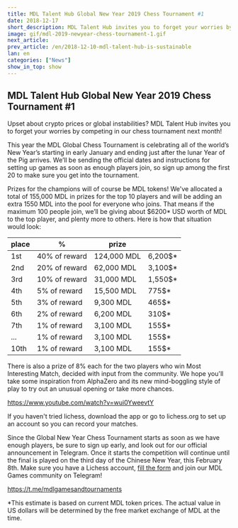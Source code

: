 ```yaml
---
title: MDL Talent Hub Global New Year 2019 Chess Tournament #1
date: 2018-12-17
short_description: MDL Talent Hub invites you to forget your worries by competing in our online chess tournament next month!
image: gif/mdl-2019-newyear-chess-tournament-1.gif
next_article:
prev_article: /en/2018-12-10-mdl-talent-hub-is-sustainable
lan: en
categories: ["News"]
show_in_top: show
---
```


## MDL Talent Hub Global New Year 2019 Chess Tournament #1


Upset about crypto prices or global instabilities? MDL Talent Hub invites you to forget your worries by competing in our chess tournament next month!

This year the MDL Global Chess Tournament is celebrating all of the world’s New Year’s starting in early January and ending just after the lunar Year of the Pig arrives. We’ll be sending the official dates and instructions for setting up games as soon as enough players join, so sign up among the first 20 to make sure you get into the tournament.

Prizes for the champions will of course be MDL tokens! We've allocated a total of 155,000 MDL in prizes for the top 10 players and will be adding an extra 1550 MDL into the pool for everyone who joins. That means if the maximum 100 people join, we’ll be giving about $6200* USD worth of MDL to the top player, and plenty more to others. Here is how that situation would look:


| place |       %       |   prize     |         |
|-------|---------------|-------------|---------|
|  1st  | 40% of reward | 124,000 MDL | 6,200$* |
|  2nd  | 20% of reward | 62,000  MDL | 3,100$* |
|  3rd  | 10% of reward | 31,000  MDL | 1,550$* |
|  4th  |  5% of reward | 15,500  MDL | 775$*   |
|  5th  |  3% of reward | 9,300   MDL | 465$*   |
|  6th  |  2% of reward | 6,200   MDL | 310$*   |
|  7th  |  1% of reward | 3,100   MDL | 155$*   |
|  ...  |  1% of reward | 3,100   MDL | 155$*   |
|  10th |  1% of reward | 3,100   MDL | 155$*   |


There is also a prize of 8% each for the two players who win Most Interesting Match, decided with input from the community. We hope you'll take some inspiration from AlphaZero and its new mind-boggling style of play to try out an unusual opening or take more chances.

https://www.youtube.com/watch?v=wui0YweevtY

If you haven't tried lichess, download the app or go to lichess.org to set up an account so you can record your matches.

Since the Global New Year Chess Tournament starts as soon as we have enough players, be sure to sign up early, and look out for our official announcement in Telegram. Once it starts the competition will continue until the final is played on the third day of the Chinese New Year, this February 8th. Make sure you have a Lichess account, [fill the form](https://docs.google.com/forms/d/e/1FAIpQLSf4dooMruWkNZjJ8heKMxA3m9myVQ1ce4RafH5AyFD8JA-UJA/viewform) and join our MDL Games community on Telegram!

https://t.me/mdlgamesandtournaments

*This estimate is based on current MDL token prices. The actual value in US dollars will be determined by the free market exchange of MDL at the time.

